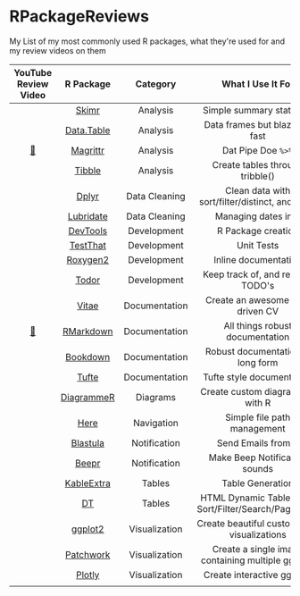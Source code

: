 # RPackageReviews

My List of my most commonly used R packages, what they're used for and my review videos on them

| YouTube Review Video                                                                       | R Package                                                | Category      | What I Use It For                                      | Example                                       |
| :-:                                                                                        | :-:                                                      | :-:           | :-:                                                    | :-:                                           |
|                                                                                            | [Skimr](https://github.com/ropensci/skimr)               | Analysis      | Simple summary statistics                              |                                               |
|                                                                                            | [Data.Table](https://github.com/Rdatatable/data.table)   | Analysis      | Data frames but blazingly fast                         |                                               |
| [:movie_camera:](https://www.youtube.com/watch?v=03kD1sgSyQI)                              | [Magrittr](https://github.com/tidyverse/magrittr)        | Analysis      | Dat Pipe Doe `%>%`                                     | [Example](./examples/magrittr)                |
|                                                                                            | [Tibble](https://github.com/tidyverse/tibble)            | Analysis      | Create tables through tribble()                        |                                               |
|                                                                                            | [Dplyr](https://github.com/tidyverse/dplyr)              | Data Cleaning | Clean data with sort/filter/distinct, and more         |                                               |
|                                                                                            | [Lubridate](https://github.com/tidyverse/lubridate)      | Data Cleaning | Managing dates in R                                    |                                               |
|                                                                                            | [DevTools](https://github.com/r-lib/devtools)            | Development   | R Package creation                                     |                                               |
|                                                                                            | [TestThat](https://github.com/r-lib/testthat)            | Development   | Unit Tests                                             |                                               |
|                                                                                            | [Roxygen2](https://github.com/r-lib/roxygen2)            | Development   | Inline documentation                                   |                                               |
|                                                                                            | [Todor](https://github.com/dokato/todor)                 | Development   | Keep track of, and resolve TODO's                      |                                               |
|                                                                                            | [Vitae](https://github.com/mitchelloharawild/vitae)      | Documentation | Create an awesome data driven CV                       | [Example](https://github.com/tallguyjenks/CV) |
| [:movie_camera:](https://www.youtube.com/playlist?list=PL5fd4SsfvECyYYiSW3ZreC5GqIq8FBocx) | [RMarkdown](https://github.com/rstudio/rmarkdown)        | Documentation | All things robust documentation                        | [Example](./examples/)                        |
|                                                                                            | [Bookdown](https://github.com/rstudio/bookdown)          | Documentation | Robust documentation in long form                      |                                               |
|                                                                                            | [Tufte](https://github.com/rstudio/tufte)                | Documentation | Tufte style documentation                              |                                               |
|                                                                                            | [DiagrammeR](https://github.com/rich-iannone/DiagrammeR) | Diagrams      | Create custom diagrams all with R                      |                                               |
|                                                                                            | [Here](https://github.com/r-lib/here)                    | Navigation    | Simple file path management                            |                                               |
|                                                                                            | [Blastula](https://github.com/rich-iannone/blastula)     | Notification  | Send Emails from R                                     |                                               |
|                                                                                            | [Beepr](https://github.com/rasmusab/beepr)               | Notification  | Make Beep Notification sounds                          |                                               |
|                                                                                            | [KableExtra](https://github.com/haozhu233/kableExtra)    | Tables        | Table Generation                                       |                                               |
|                                                                                            | [DT](https://github.com/rstudio/DT)                      | Tables        | HTML Dynamic Tables with Sort/Filter/Search/Pagination |                                               |
|                                                                                            | [ggplot2](https://github.com/tidyverse/ggplot2)          | Visualization | Create beautiful custom data visualizations            |                                               |
|                                                                                            | [Patchwork](https://github.com/thomasp85/patchwork)      | Visualization | Create a single image containing multiple ggplots      |                                               |
|                                                                                            | [Plotly](https://github.com/ropensci/plotly)             | Visualization | Create interactive ggplots                             |                                               |
|                                                                                            | []()                                                     |               |                                                        |                                               |

